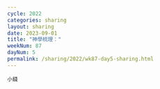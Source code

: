 ```yaml
---
cycle: 2022
categories: sharing
layout: sharing
date: 2023-09-01
title: "神學梳理："
weekNum: 87
dayNum: 5
permalink: /sharing/2022/wk87-day5-sharing.html
---
```


[](https://eccseattle.github.io/media/sharing/2022/wk087/2023-09-01-bin.m4a)

`小錢`
